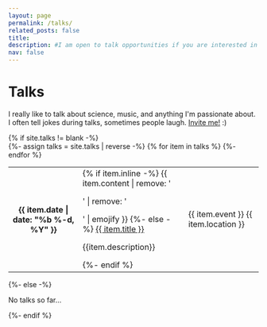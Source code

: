 ```yaml
---
layout: page
permalink: /talks/
related_posts: false
title: 
description: #I am open to talk opportunities if you are interested in my works.
nav: false
---
```


<!-- pages/talks.md -->
<div class="talks">
    <div class="header-bar">
        <h1>Talks</h1>
        <p>I really like to talk about science, music, and anything I'm passionate about. I often tell jokes during talks, sometimes people laugh. <a href="mailto:{{%site.email%}}">Invite me!</a> :)</p> 
    </div>
{% if site.talks != blank -%} 
<div class="table-responsive">
    <table class="table table-sm table-borderless">
    {%- assign talks = site.talks | reverse -%} 
    {% for item in talks %} 
    <tr>
        <th scope="row">{{ item.date | date: "%b %-d, %Y" }}</th>
        <td>
        {% if item.inline -%} 
            {{ item.content | remove: '<p>' | remove: '</p>' | emojify }}
        {%- else -%} 
            <a class="talks-title-with-redirect" href= "{{ item.redirect_link}} ">{{ item.title }}</a>
            <p> {{item.description}}</p>
        {%- endif %} 
        </td>
        <td>
            <span class="event">{{ item.event }}</span>
            <span class="talks-place">{{ item.location }}</span>
        </td>
    </tr>
    {%- endfor %}
    </table>
</div>
{%- else -%} 
<p>No talks so far...</p>
{%- endif %} 
</div>